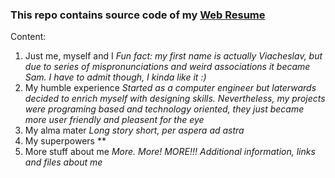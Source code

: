 ### This repo contains source code of my [Web Resume](https://samukolov.github.io/ "Sam's web resume")

Content:
1. Just me, myself and I
   *Fun fact: my first name is actually Viacheslav, but due to series of mispronunciations and weird associations it became Sam.*
   *I have to admit though, I kinda like it :)*
2. My humble experience
   *Started as a computer engineer but laterwards decided to enrich myself with designing skills.*
   *Nevertheless, my projects were programing based and technology oriented, they just became more user friendly and pleasent for the eye*
3. My alma mater
   *Long story short, per aspera ad astra*
4. My superpowers
   **
5. More stuff about me
   *More. More! MORE!!! Additional information, links and files about me*
